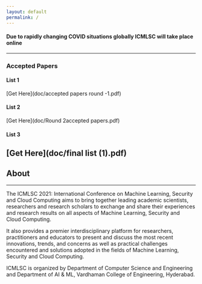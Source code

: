 ```yaml
---
layout: default
permalink: /
---
```

#### Due to rapidly changing COVID situations globally ICMLSC will take place online
---
### Accepted Papers
#### List 1

[Get Here](doc/accepted papers round -1.pdf)

#### List 2

[Get Here](doc/Round 2accepted papers.pdf) 

#### List 3

[Get Here](doc/final list (1).pdf)
---
## About
---
The ICMLSC 2021: International Conference on Machine Learning, Security and Cloud Computing aims to bring together leading academic scientists, researchers and research scholars to exchange and share their experiences and research results on all aspects of Machine Learning, Security and Cloud Computing.

It also provides a premier interdisciplinary platform for researchers, practitioners and educators to present and discuss the most recent innovations, trends, and concerns as well as practical challenges encountered and solutions adopted in the fields of Machine Learning, Security and Cloud Computing.

ICMLSC is organized by Department of Computer Science and Engineering and Department of AI & ML, Vardhaman College of Engineering, Hyderabad.
